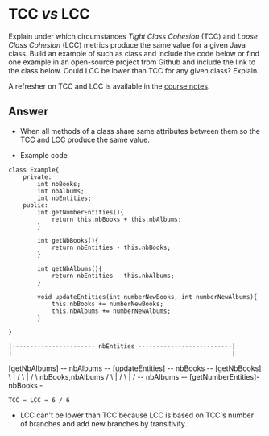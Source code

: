 # TCC *vs* LCC

Explain under which circumstances *Tight Class Cohesion* (TCC) and *Loose Class Cohesion* (LCC) metrics produce the same value for a given Java class. Build an example of such as class and include the code below or find one example in an open-source project from Github and include the link to the class below. Could LCC be lower than TCC for any given class? Explain.

A refresher on TCC and LCC is available in the [course notes](https://oscarlvp.github.io/vandv-classes/#cohesion-graph).

## Answer

- When all methods of a class share same attributes between them so the TCC and LCC produce the same value.

- Example code

````
class Example{
    private:
        int nbBooks;
        int nbAlbums;
        int nbEntities;
    public:
        int getNumberEntities(){
            return this.nbBooks + this.nbAlbums;
        }

        int getNbBooks(){
            return nbEntities - this.nbBooks;
        }

        int getNbAlbums(){
            return nbEntities - this.nbAlbums;
        }

        void updateEntities(int numberNewBooks, int numberNewAlbums){
            this.nbBooks += numberNewBooks;
            this.nbAlbums += numberNewAlbums;
        }

}
````

    |----------------------- nbEntities --------------------------|
    |                                                             |
[getNbAlbums] -- nbAlbums -- [updateEntities] -- nbBooks -- [getNbBooks]
        \                    |                               /
         \                   |                              /
          \           nbBooks,nbAlbums                     /
           \                 |                            /
            \                |                           /
             -- nbAlbums -- [getNumberEntities]- nbBooks - 

    TCC = LCC = 6 / 6

- LCC can't be lower than TCC because LCC is based on TCC's number of branches and add new branches by transitivity.